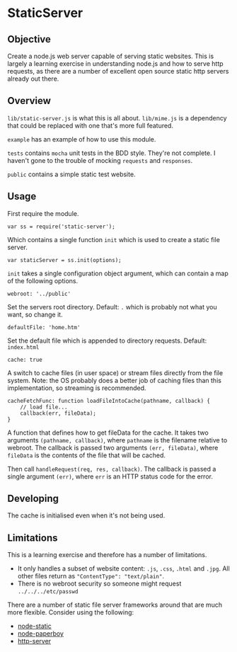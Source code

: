 # StaticServer

## Objective
Create a node.js web server capable of serving static websites. This is largely
a learning exercise in understanding node.js and how to serve http requests, as
there are a number of excellent open source static http servers already out 
there.

## Overview
`lib/static-server.js` is what this is all about. `lib/mime.js` is a 
dependency that could be replaced with one that's more full featured.

`example` has an example of how to use this module.

`tests` contains `mocha` unit tests in the BDD style. They're not complete. I
haven't gone to the trouble of mocking `requests` and `responses`.

`public` contains a simple static test website. 

## Usage

First require the module.

    var ss = require('static-server');

Which contains a single function `init` which is used to create a static file 
server.

    var staticServer = ss.init(options);
 
`init` takes a single configuration object argument, which can contain a map of
the following options.

    webroot: '../public'
    
Set the servers root directory. Default: `.` which is probably not what you
want, so change it.

    defaultFile: 'home.htm'
    
Set the default file which is appended to directory requests. Default: `index.html`

    cache: true
    
A switch to cache files (in user space) or stream files directly from the file 
system. Note: the OS probably does a better job of caching files than this 
implementation, so streaming is recommended.

    cacheFetchFunc: function loadFileIntoCache(pathname, callback) {
    	// load file... 
    	callback(err, fileData);
    }
    
A function that defines how to get fileData for the cache. It takes two arguments 
`(pathname, callback)`, where `pathname` is the filename relative to webroot.
The callback is passed two arguments `(err, fileData)`, where `fileData` is the contents
of the file that will be cached.


Then call `handleRequest(req, res, callback)`.
The callback is passed a single argument `(err)`, where `err` is an HTTP status
code for the error.


## Developing

The cache is initialised even when it's not being used.

	
## Limitations

This is a learning exercise and therefore has a number of limitations.

* It only handles a subset of website content: `.js`, `.css`, `.html` and 
  `.jpg`. All other files return as `"ContentType": "text/plain"`. 
* There is no webroot security so someone might request `../../../etc/passwd`

There are a number of static file server frameworks around that are much more
flexible. Consider using the following:

* [node-static](https://github.com/cloudhead/node-static)
* [node-paperboy](https://github.com/felixge/node-paperboy)
* [http-server](https://github.com/nodeapps/http-server)

